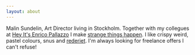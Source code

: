 ```yaml
---
layout: about
---
```

Malin Sundelin, Art Director living in Stockholm. Together with my collegues at [Hey It's Enrico Pallazzo](http://www.heyitsenricopallazzo.se/) I make [strange things happen](http://www.heyitsenricopallazzo.se/cases/). I like crispy weird, pastel colours, snus and [rederiet](http://en.wikipedia.org/wiki/Rederiet). I'm always looking for freelance offers I can't refuse! 



